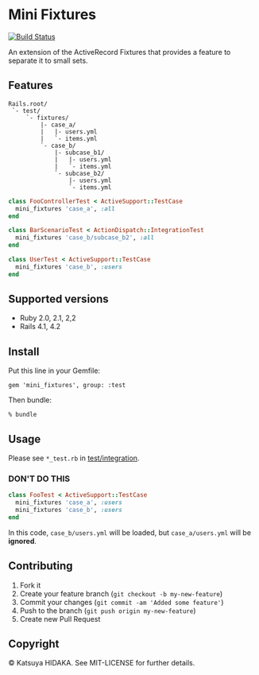 # Mini Fixtures

[![Build Status](https://travis-ci.org/hidakatsuya/mini_fixtures.svg?branch=master)](https://travis-ci.org/hidakatsuya/mini_fixtures)

An extension of the ActiveRecord Fixtures that provides a feature to separate it to small sets.

## Features

```
Rails.root/
 `- test/
     `- fixtures/
         |- case_a/
         |   |- users.yml
         |   `- items.yml
         `- case_b/
             |- subcase_b1/
             |   |- users.yml
             |   `- items.yml
             `- subcase_b2/
                 |- users.yml
                 `- items.yml
```

```ruby
class FooControllerTest < ActiveSupport::TestCase
  mini_fixtures 'case_a', :all
end

class BarScenarioTest < ActionDispatch::IntegrationTest
  mini_fixtures 'case_b/subcase_b2', :all
end

class UserTest < ActiveSupport::TestCase
  mini_fixtures 'case_b', :users
end
```

## Supported versions

  * Ruby 2.0, 2.1, 2,2
  * Rails 4.1, 4.2

## Install

Put this line in your Gemfile:

    gem 'mini_fixtures', group: :test

Then bundle:

    % bundle

## Usage

Please see `*_test.rb` in  [test/integration](https://github.com/hidakatsuya/mini_fixtures/tree/master/test/integration).

### DON'T DO THIS

```ruby
class FooTest < ActiveSupport::TestCase
  mini_fixtures 'case_a', :users
  mini_fixtures 'case_b', :users
end
```

In this code, `case_b/users.yml` will be loaded, but `case_a/users.yml` will be **ignored**.

## Contributing

  1. Fork it
  2. Create your feature branch (`git checkout -b my-new-feature`)
  3. Commit your changes (`git commit -am 'Added some feature'`)
  4. Push to the branch (`git push origin my-new-feature`)
  5. Create new Pull Request

## Copyright

&copy; Katsuya HIDAKA. See MIT-LICENSE for further details.
